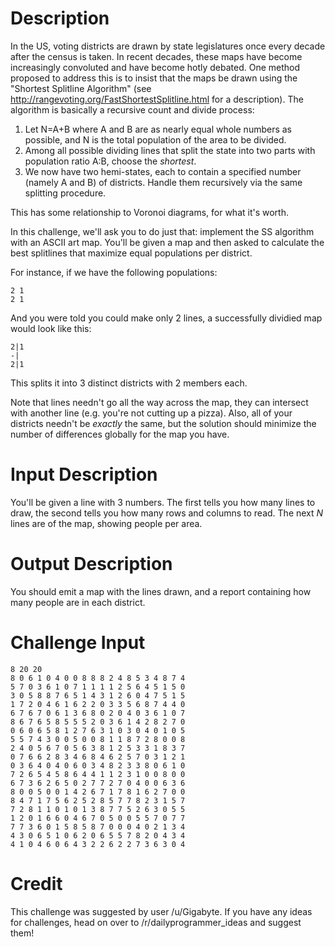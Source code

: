 # Description

In the US, voting districts are drawn by state legislatures once every decade after the census is taken. In recent decades, these maps have become increasingly convoluted and have become hotly debated. One method proposed to address this is to insist that the maps be drawn using the "Shortest Splitline Algorithm" (see http://rangevoting.org/FastShortestSplitline.html for a description). The algorithm is basically a recursive count and divide process:

1. Let N=A+B where A and B are as nearly equal whole numbers as possible, and N is the total population of the area to be divided.
2. Among all possible dividing lines that split the state into two parts with population ratio A:B, choose the *shortest*.
3. We now have two hemi-states, each to contain a specified number (namely A and B) of districts. Handle them recursively via the same splitting procedure.

This has some relationship to Voronoi diagrams, for what it's worth. 

In this challenge, we'll ask you to do just that: implement the SS algorithm with an ASCII art map. You'll be given a map and then asked to calculate the best splitlines that maximize equal populations per district. 

For instance, if we have the following populations:

	2 1
	2 1

And you were told you could make only 2 lines, a successfully dividied map would look like this:

	2|1
	-|
	2|1

This splits it into 3 distinct districts with 2 members each. 

Note that lines needn't go all the way across the map, they can intersect with another line (e.g. you're not cutting up a pizza). Also, all of your districts needn't be *exactly* the same, but the solution should minimize the number of differences globally for the map you have. 

# Input Description

You'll be given a line with 3 numbers. The first tells you how many lines to draw, the second tells you how many rows and columns to read. The next *N* lines are of the map, showing people per area. 

# Output Description

You should emit a map with the lines drawn, and a report containing how many people are in each district. 

# Challenge Input

	8 20 20 
	8 0 6 1 0 4 0 0 8 8 8 2 4 8 5 3 4 8 7 4
	5 7 0 3 6 1 0 7 1 1 1 1 2 5 6 4 5 1 5 0
	3 0 5 8 8 7 6 5 1 4 3 1 2 6 0 4 7 5 1 5
	1 7 2 0 4 6 1 6 2 2 0 3 3 5 6 8 7 4 4 0
	6 7 6 7 0 6 1 3 6 8 0 2 0 4 0 3 6 1 0 7
	8 6 7 6 5 8 5 5 5 2 0 3 6 1 4 2 8 2 7 0
	0 6 0 6 5 8 1 2 7 6 3 1 0 3 0 4 0 1 0 5
	5 5 7 4 3 0 0 5 0 0 8 1 1 8 7 2 8 0 0 8
	2 4 0 5 6 7 0 5 6 3 8 1 2 5 3 3 1 8 3 7
	0 7 6 6 2 8 3 4 6 8 4 6 2 5 7 0 3 1 2 1
	0 3 6 4 0 4 0 6 0 3 4 8 2 3 3 8 0 6 1 0
	7 2 6 5 4 5 8 6 4 4 1 1 2 3 1 0 0 8 0 0
	6 7 3 6 2 6 5 0 2 7 7 2 7 0 4 0 0 6 3 6
	8 0 0 5 0 0 1 4 2 6 7 1 7 8 1 6 2 7 0 0
	8 4 7 1 7 5 6 2 5 2 8 5 7 7 8 2 3 1 5 7
	7 2 8 1 1 0 1 0 1 3 8 7 7 5 2 6 3 0 5 5
	1 2 0 1 6 6 0 4 6 7 0 5 0 0 5 5 7 0 7 7
	7 7 3 6 0 1 5 8 5 8 7 0 0 0 4 0 2 1 3 4
	4 3 0 6 5 1 0 6 2 0 6 5 5 7 8 2 0 4 3 4
	4 1 0 4 6 0 6 4 3 2 2 6 2 2 7 3 6 3 0 4

# Credit

This challenge was suggested by user /u/Gigabyte. If you have any ideas for challenges, head on over to /r/dailyprogrammer_ideas and suggest them! 
